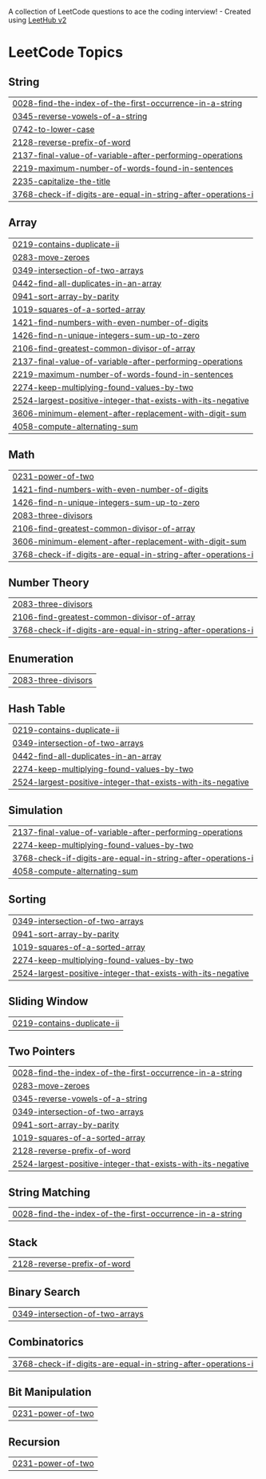 A collection of LeetCode questions to ace the coding interview! - Created using [LeetHub v2](https://github.com/arunbhardwaj/LeetHub-2.0)
<!---LeetCode Topics Start-->
# LeetCode Topics
## String
|  |
| ------- |
| [0028-find-the-index-of-the-first-occurrence-in-a-string](https://github.com/Sreehari-333/DSA/tree/master/0028-find-the-index-of-the-first-occurrence-in-a-string) |
| [0345-reverse-vowels-of-a-string](https://github.com/Sreehari-333/DSA/tree/master/0345-reverse-vowels-of-a-string) |
| [0742-to-lower-case](https://github.com/Sreehari-333/DSA/tree/master/0742-to-lower-case) |
| [2128-reverse-prefix-of-word](https://github.com/Sreehari-333/DSA/tree/master/2128-reverse-prefix-of-word) |
| [2137-final-value-of-variable-after-performing-operations](https://github.com/Sreehari-333/DSA/tree/master/2137-final-value-of-variable-after-performing-operations) |
| [2219-maximum-number-of-words-found-in-sentences](https://github.com/Sreehari-333/DSA/tree/master/2219-maximum-number-of-words-found-in-sentences) |
| [2235-capitalize-the-title](https://github.com/Sreehari-333/DSA/tree/master/2235-capitalize-the-title) |
| [3768-check-if-digits-are-equal-in-string-after-operations-i](https://github.com/Sreehari-333/DSA/tree/master/3768-check-if-digits-are-equal-in-string-after-operations-i) |
## Array
|  |
| ------- |
| [0219-contains-duplicate-ii](https://github.com/Sreehari-333/DSA/tree/master/0219-contains-duplicate-ii) |
| [0283-move-zeroes](https://github.com/Sreehari-333/DSA/tree/master/0283-move-zeroes) |
| [0349-intersection-of-two-arrays](https://github.com/Sreehari-333/DSA/tree/master/0349-intersection-of-two-arrays) |
| [0442-find-all-duplicates-in-an-array](https://github.com/Sreehari-333/DSA/tree/master/0442-find-all-duplicates-in-an-array) |
| [0941-sort-array-by-parity](https://github.com/Sreehari-333/DSA/tree/master/0941-sort-array-by-parity) |
| [1019-squares-of-a-sorted-array](https://github.com/Sreehari-333/DSA/tree/master/1019-squares-of-a-sorted-array) |
| [1421-find-numbers-with-even-number-of-digits](https://github.com/Sreehari-333/DSA/tree/master/1421-find-numbers-with-even-number-of-digits) |
| [1426-find-n-unique-integers-sum-up-to-zero](https://github.com/Sreehari-333/DSA/tree/master/1426-find-n-unique-integers-sum-up-to-zero) |
| [2106-find-greatest-common-divisor-of-array](https://github.com/Sreehari-333/DSA/tree/master/2106-find-greatest-common-divisor-of-array) |
| [2137-final-value-of-variable-after-performing-operations](https://github.com/Sreehari-333/DSA/tree/master/2137-final-value-of-variable-after-performing-operations) |
| [2219-maximum-number-of-words-found-in-sentences](https://github.com/Sreehari-333/DSA/tree/master/2219-maximum-number-of-words-found-in-sentences) |
| [2274-keep-multiplying-found-values-by-two](https://github.com/Sreehari-333/DSA/tree/master/2274-keep-multiplying-found-values-by-two) |
| [2524-largest-positive-integer-that-exists-with-its-negative](https://github.com/Sreehari-333/DSA/tree/master/2524-largest-positive-integer-that-exists-with-its-negative) |
| [3606-minimum-element-after-replacement-with-digit-sum](https://github.com/Sreehari-333/DSA/tree/master/3606-minimum-element-after-replacement-with-digit-sum) |
| [4058-compute-alternating-sum](https://github.com/Sreehari-333/DSA/tree/master/4058-compute-alternating-sum) |
## Math
|  |
| ------- |
| [0231-power-of-two](https://github.com/Sreehari-333/DSA/tree/master/0231-power-of-two) |
| [1421-find-numbers-with-even-number-of-digits](https://github.com/Sreehari-333/DSA/tree/master/1421-find-numbers-with-even-number-of-digits) |
| [1426-find-n-unique-integers-sum-up-to-zero](https://github.com/Sreehari-333/DSA/tree/master/1426-find-n-unique-integers-sum-up-to-zero) |
| [2083-three-divisors](https://github.com/Sreehari-333/DSA/tree/master/2083-three-divisors) |
| [2106-find-greatest-common-divisor-of-array](https://github.com/Sreehari-333/DSA/tree/master/2106-find-greatest-common-divisor-of-array) |
| [3606-minimum-element-after-replacement-with-digit-sum](https://github.com/Sreehari-333/DSA/tree/master/3606-minimum-element-after-replacement-with-digit-sum) |
| [3768-check-if-digits-are-equal-in-string-after-operations-i](https://github.com/Sreehari-333/DSA/tree/master/3768-check-if-digits-are-equal-in-string-after-operations-i) |
## Number Theory
|  |
| ------- |
| [2083-three-divisors](https://github.com/Sreehari-333/DSA/tree/master/2083-three-divisors) |
| [2106-find-greatest-common-divisor-of-array](https://github.com/Sreehari-333/DSA/tree/master/2106-find-greatest-common-divisor-of-array) |
| [3768-check-if-digits-are-equal-in-string-after-operations-i](https://github.com/Sreehari-333/DSA/tree/master/3768-check-if-digits-are-equal-in-string-after-operations-i) |
## Enumeration
|  |
| ------- |
| [2083-three-divisors](https://github.com/Sreehari-333/DSA/tree/master/2083-three-divisors) |
## Hash Table
|  |
| ------- |
| [0219-contains-duplicate-ii](https://github.com/Sreehari-333/DSA/tree/master/0219-contains-duplicate-ii) |
| [0349-intersection-of-two-arrays](https://github.com/Sreehari-333/DSA/tree/master/0349-intersection-of-two-arrays) |
| [0442-find-all-duplicates-in-an-array](https://github.com/Sreehari-333/DSA/tree/master/0442-find-all-duplicates-in-an-array) |
| [2274-keep-multiplying-found-values-by-two](https://github.com/Sreehari-333/DSA/tree/master/2274-keep-multiplying-found-values-by-two) |
| [2524-largest-positive-integer-that-exists-with-its-negative](https://github.com/Sreehari-333/DSA/tree/master/2524-largest-positive-integer-that-exists-with-its-negative) |
## Simulation
|  |
| ------- |
| [2137-final-value-of-variable-after-performing-operations](https://github.com/Sreehari-333/DSA/tree/master/2137-final-value-of-variable-after-performing-operations) |
| [2274-keep-multiplying-found-values-by-two](https://github.com/Sreehari-333/DSA/tree/master/2274-keep-multiplying-found-values-by-two) |
| [3768-check-if-digits-are-equal-in-string-after-operations-i](https://github.com/Sreehari-333/DSA/tree/master/3768-check-if-digits-are-equal-in-string-after-operations-i) |
| [4058-compute-alternating-sum](https://github.com/Sreehari-333/DSA/tree/master/4058-compute-alternating-sum) |
## Sorting
|  |
| ------- |
| [0349-intersection-of-two-arrays](https://github.com/Sreehari-333/DSA/tree/master/0349-intersection-of-two-arrays) |
| [0941-sort-array-by-parity](https://github.com/Sreehari-333/DSA/tree/master/0941-sort-array-by-parity) |
| [1019-squares-of-a-sorted-array](https://github.com/Sreehari-333/DSA/tree/master/1019-squares-of-a-sorted-array) |
| [2274-keep-multiplying-found-values-by-two](https://github.com/Sreehari-333/DSA/tree/master/2274-keep-multiplying-found-values-by-two) |
| [2524-largest-positive-integer-that-exists-with-its-negative](https://github.com/Sreehari-333/DSA/tree/master/2524-largest-positive-integer-that-exists-with-its-negative) |
## Sliding Window
|  |
| ------- |
| [0219-contains-duplicate-ii](https://github.com/Sreehari-333/DSA/tree/master/0219-contains-duplicate-ii) |
## Two Pointers
|  |
| ------- |
| [0028-find-the-index-of-the-first-occurrence-in-a-string](https://github.com/Sreehari-333/DSA/tree/master/0028-find-the-index-of-the-first-occurrence-in-a-string) |
| [0283-move-zeroes](https://github.com/Sreehari-333/DSA/tree/master/0283-move-zeroes) |
| [0345-reverse-vowels-of-a-string](https://github.com/Sreehari-333/DSA/tree/master/0345-reverse-vowels-of-a-string) |
| [0349-intersection-of-two-arrays](https://github.com/Sreehari-333/DSA/tree/master/0349-intersection-of-two-arrays) |
| [0941-sort-array-by-parity](https://github.com/Sreehari-333/DSA/tree/master/0941-sort-array-by-parity) |
| [1019-squares-of-a-sorted-array](https://github.com/Sreehari-333/DSA/tree/master/1019-squares-of-a-sorted-array) |
| [2128-reverse-prefix-of-word](https://github.com/Sreehari-333/DSA/tree/master/2128-reverse-prefix-of-word) |
| [2524-largest-positive-integer-that-exists-with-its-negative](https://github.com/Sreehari-333/DSA/tree/master/2524-largest-positive-integer-that-exists-with-its-negative) |
## String Matching
|  |
| ------- |
| [0028-find-the-index-of-the-first-occurrence-in-a-string](https://github.com/Sreehari-333/DSA/tree/master/0028-find-the-index-of-the-first-occurrence-in-a-string) |
## Stack
|  |
| ------- |
| [2128-reverse-prefix-of-word](https://github.com/Sreehari-333/DSA/tree/master/2128-reverse-prefix-of-word) |
## Binary Search
|  |
| ------- |
| [0349-intersection-of-two-arrays](https://github.com/Sreehari-333/DSA/tree/master/0349-intersection-of-two-arrays) |
## Combinatorics
|  |
| ------- |
| [3768-check-if-digits-are-equal-in-string-after-operations-i](https://github.com/Sreehari-333/DSA/tree/master/3768-check-if-digits-are-equal-in-string-after-operations-i) |
## Bit Manipulation
|  |
| ------- |
| [0231-power-of-two](https://github.com/Sreehari-333/DSA/tree/master/0231-power-of-two) |
## Recursion
|  |
| ------- |
| [0231-power-of-two](https://github.com/Sreehari-333/DSA/tree/master/0231-power-of-two) |
<!---LeetCode Topics End-->